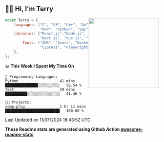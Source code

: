 <h2>👋🏻 Hi, I'm Terry</h2>

<img align='right' src="https://media.giphy.com/media/fkZukR450RQ1qnGaq9/giphy.gif" width="230">

```javascript
const Terry = {
    languages: ["C", "C#", "C++", "Go", "Java", "Javascript",
                "PHP", "Python", "SQL", "Typescript"],
    libraries: ["React.js","Node.js", ".Net", "Express.js",
                "Next.js", "Vue.js", "Astro.js", "CUDA"],
        Tools: ["AWS", "Azure", "Docker🐳", "Git", "Figma",
                "Cypress", "Playwright", "Postman", "Jira"],
    },
};
```
<!--START_SECTION:waka-->
📊 **This Week I Spent My Time On** 

```text
💬 Programming Languages: 
Python                   41 mins             ███████████████░░░░░░░░░░   58.54 % 
Text                     29 mins             ██████████░░░░░░░░░░░░░░░   41.46 % 

🐱‍💻 Projects: 
comp-prog                1 hr 11 mins        █████████████████████████   100.00 % 
```


 Last Updated on 11/07/2024 18:43:52 UTC
<!--END_SECTION:waka-->

**These Readme stats are generated using Github Action [awesome-readme-stats](https://github.com/anmol098/waka-readme-stats)**
